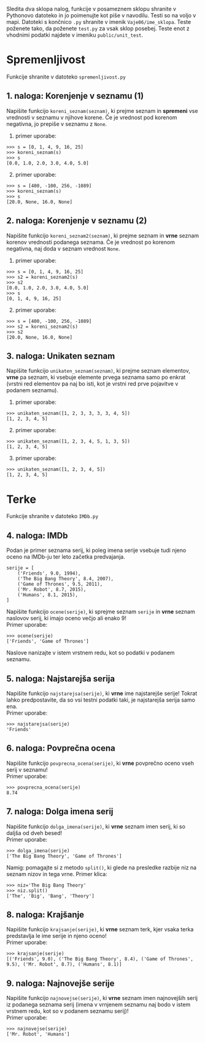 Sledita dva sklopa nalog, funkcije v posameznem sklopu shranite v Pythonovo datoteko in jo poimenujte kot piše v navodilu. Testi so na voljo v mapi. Datoteki s končnico `.py` shranite v imenik `Vaje06/ime_sklopa`. Teste poženete tako, da poženete `test.py` za vsak sklop posebej. Teste enot z vhodnimi podatki najdete v imeniku `public/unit_test`.

# Spremenljivost

Funkcije shranite v datoteko `spremenljivost.py`

## 1. naloga: Korenjenje v seznamu (1)

Napišite funkcijo `koreni_seznam(seznam)`, ki prejme seznam in **spremeni** vse vrednosti v seznamu v njihove korene. Če je vrednost pod korenom negativna, jo prepiše v seznamu z `None`.  
1. primer uporabe:
```
>>> s = [0, 1, 4, 9, 16, 25]
>>> koreni_seznam(s)
>>> s
[0.0, 1.0, 2.0, 3.0, 4.0, 5.0]
```
2. primer uporabe:
```
>>> s = [400, -100, 256, -1089]
>>> koreni_seznam(s)
>>> s
[20.0, None, 16.0, None]
```
## 2. naloga: Korenjenje v seznamu (2)

Napišite funkcijo `koreni_seznam2(seznam)`, ki prejme seznam in **vrne** seznam korenov vrednosti podanega seznama. Če je vrednost po korenom negativna, naj doda v seznam vrednost `None`.  
1. primer uporabe:
```
>>> s = [0, 1, 4, 9, 16, 25]
>>> s2 = koreni_seznam2(s)
>>> s2
[0.0, 1.0, 2.0, 3.0, 4.0, 5.0]
>>> s
[0, 1, 4, 9, 16, 25]
```
2. primer uporabe:
```
>>> s = [400, -100, 256, -1089]
>>> s2 = koreni_seznam2(s)
>>> s2
[20.0, None, 16.0, None]
```
## 3. naloga: Unikaten seznam

Napišite funkcijo `unikaten_seznam(seznam)`, ki prejme seznam elementov, **vrne** pa seznam, ki vsebuje elemente prvega seznama samo po enkrat (vrstni red elementov pa naj bo isti, kot je vrstni red prve pojavitve v podanem seznamu).  
1. primer uporabe:
```
>>> unikaten_seznam([1, 2, 3, 3, 3, 3, 4, 5])
[1, 2, 3, 4, 5]
```
2. primer uporabe:
```
>>> unikaten_seznam([1, 2, 3, 4, 5, 1, 3, 5])
[1, 2, 3, 4, 5]
```
3. primer uporabe:
```
>>> unikaten_seznam([1, 2, 3, 4, 5])
[1, 2, 3, 4, 5]
```
# Terke

Funkcije shranite v datoteko `IMDb.py`

## 4. naloga: IMDb

Podan je primer seznama serij, ki poleg imena serije vsebuje tudi njeno oceno na IMDb-ju ter leto začetka predvajanja.
```
serije = [
    ('Friends', 9.0, 1994),
    ('The Big Bang Theory', 8.4, 2007),
    ('Game of Thrones', 9.5, 2011),
    ('Mr. Robot', 8.7, 2015),
    ('Humans', 8.1, 2015),
]
```
Napišite funkcijo `ocene(serije)`, ki sprejme seznam `serije` in **vrne** seznam naslovov serij, ki imajo oceno večjo ali enako 9!  
Primer uporabe:
```
>>> ocene(serije)
['Friends', 'Game of Thrones']
```
Naslove nanizajte v istem vrstnem redu, kot so podatki v podanem seznamu.  
  

## 5. naloga: Najstarejša serija

Napišite funkcijo `najstarejsa(serije)`, ki **vrne** ime najstarejše serije! Tokrat lahko predpostavite, da so vsi testni podatki taki, je najstarejša serija samo ena.  
Primer uporabe:
```
>>> najstarejsa(serije)
'Friends'
```
## 6. naloga: Povprečna ocena

Napišite funkcijo `povprecna_ocena(serije)`, ki **vrne** povprečno oceno vseh serij v seznamu!  
Primer uporabe:
```
>>> povprecna_ocena(serije)
8.74
```
## 7. naloga: Dolga imena serij

Napišite funkcijo `dolga_imena(serije)`, ki **vrne** seznam imen serij, ki so daljša od dveh besed!  
Primer uporabe:
```
>>> dolga_imena(serije)
['The Big Bang Theory', 'Game of Thrones']
```
Namig: pomagajte si z metodo `split()`, ki glede na presledke razbije niz na seznam nizov in tega vrne. Primer klica:
```
>>> niz='The Big Bang Theory'
>>> niz.split()
['The', 'Big', 'Bang', 'Theory']
```
## 8. naloga: Krajšanje

Napišite funkcijo `krajsanje(serije)`, ki **vrne** seznam terk, kjer vsaka terka predstavlja le ime serije in njeno oceno!  
Primer uporabe:
```
>>> krajsanje(serije)
[('Friends', 9.0), ('The Big Bang Theory', 8.4), ('Game of Thrones', 9.5), ('Mr. Robot', 8.7), ('Humans', 8.1)]
```
## 9. naloga: Najnovejše serije

Napišite funkcijo `najnovejse(serije)`, ki **vrne** seznam imen najnovejših serij iz podanega seznama serij (imena v vrnjenem seznamu naj bodo v istem vrstnem redu, kot so v podanem seznamu serij)!  
Primer uporabe:
```
>>> najnovejse(serije)
['Mr. Robot', 'Humans']
```